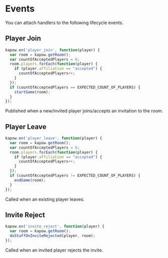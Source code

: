 # Events
You can attach handlers to the following lifecycle events.

## Player Join
```javascript
kapow.on('player_join', function(player) {
  var room = kapow.getRoom();
  var countOfAcceptedPlayers = 0;
  room.players.forEach(function(player) {
    if (player.affiliation == "accepted") {
      countOfAcceptedPlayers++;
    }
  });
  if (countOfAcceptedPlayers == EXPECTED_COUNT_OF_PLAYERS) {
    startGame(room);
  }
});
```
Published when a new/invited player joins/accepts an invitation to the room.

## Player Leave
```javascript
kapow.on('player_leave', function(player) {
  var room = kapow.getRoom();
  var countOfAcceptedPlayers = 0;
  room.players.forEach(function(player) {
    if (player.affiliation == "accepted") {
      countOfAcceptedPlayers++;
    }
  });
  if (countOfAcceptedPlayers != EXPECTED_COUNT_OF_PLAYERS) {
    endGame(room);
  }
});
```
Called when an existing player leaves.

## Invite Reject
```javascript
kapow.on('invite_reject', function(player) {
  var room = kapow.getRoom();
  doStuffOnInviteRejected(player, room);
});
```
Called when an invited player rejects the invite.
